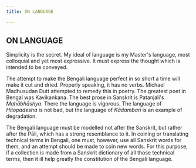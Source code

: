 ```yaml
---
title: ON LANGUAGE

---
```





  

## ON LANGUAGE

Simplicity is the secret. My ideal of language is my Master's language,
most colloquial and yet most expressive. It must express the thought
which is intended to be conveyed.

The attempt to make the Bengali language perfect in so short a time will
make it cut and dried. Properly speaking, it has no verbs. Michael
Madhusudan Dutt attempted to remedy this in poetry. The greatest poet in
Bengal was Kavikankana. The best prose in Sanskrit is Patanjali's
*Mahābhāshya*. There the language is vigorous. The language of
*Hitopadesha* is not bad, but the language of *Kādambari* is an example
of degradation.

The Bengali language must be modelled not after the Sanskrit, but rather
after the Pāli, which has a strong resemblance to it. In coining or
translating technical terms in Bengali, one must, however, use all
Sanskrit words for them, and an attempt should be made to coin new
words. For this purpose, if a collection is made from a Sanskrit
dictionary of all those technical terms, then it ill help greatly the
constitution of the Bengali language.


